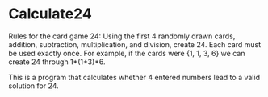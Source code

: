 # Calculate24
Rules for the card game 24:
Using the first 4 randomly drawn cards, addition, subtraction, multiplication, and division, create 24. Each card must be used exactly once.
For example, if the cards were {1, 1, 3, 6} we can create 24 through 1*(1+3)*6.

This is a program that calculates whether 4 entered numbers lead to a valid solution for 24.
